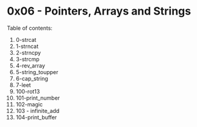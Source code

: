 # 0x06 - Pointers, Arrays and Strings
Table of contents:
1. 0-strcat
2. 1-strncat
3. 2-strncpy
4. 3-strcmp
5. 4-rev_array
6. 5-string_toupper
7. 6-cap_string
8. 7-leet
9. 100-rot13
10. 101-print_number
11. 102-magic
12. 103 - infinite_add
13. 104-print_buffer 
